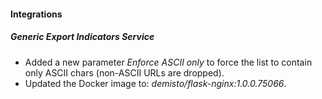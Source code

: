 
#### Integrations

##### Generic Export Indicators Service

- Added a new parameter *Enforce ASCII only* to force the list to contain only ASCII chars (non-ASCII URLs are dropped).
- Updated the Docker image to: *demisto/flask-nginx:1.0.0.75066*.
